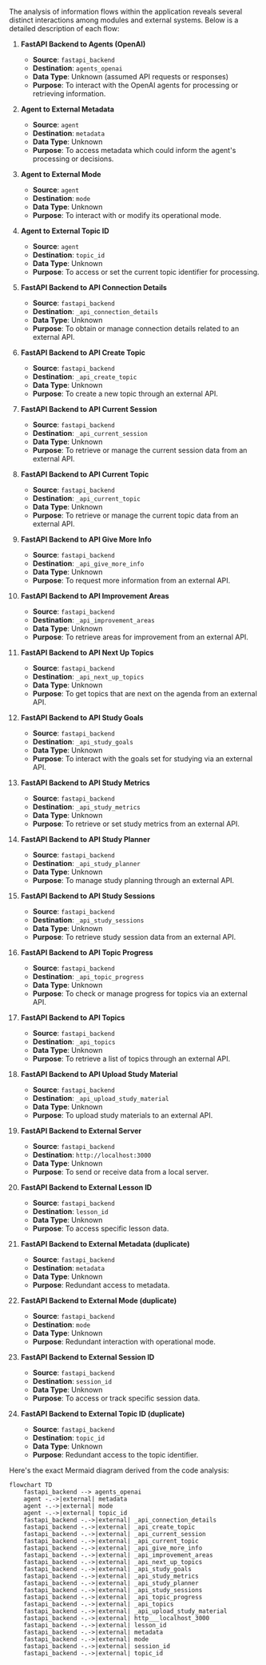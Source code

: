 The analysis of information flows within the application reveals several distinct interactions among modules and external systems. Below is a detailed description of each flow:

1. **FastAPI Backend to Agents (OpenAI)**
   - **Source**: `fastapi_backend`
   - **Destination**: `agents_openai`
   - **Data Type**: Unknown (assumed API requests or responses)
   - **Purpose**: To interact with the OpenAI agents for processing or retrieving information.

2. **Agent to External Metadata**
   - **Source**: `agent`
   - **Destination**: `metadata`
   - **Data Type**: Unknown
   - **Purpose**: To access metadata which could inform the agent's processing or decisions.

3. **Agent to External Mode**
   - **Source**: `agent`
   - **Destination**: `mode`
   - **Data Type**: Unknown
   - **Purpose**: To interact with or modify its operational mode.

4. **Agent to External Topic ID**
   - **Source**: `agent`
   - **Destination**: `topic_id`
   - **Data Type**: Unknown
   - **Purpose**: To access or set the current topic identifier for processing.

5. **FastAPI Backend to API Connection Details**
   - **Source**: `fastapi_backend`
   - **Destination**: `_api_connection_details`
   - **Data Type**: Unknown
   - **Purpose**: To obtain or manage connection details related to an external API.

6. **FastAPI Backend to API Create Topic**
   - **Source**: `fastapi_backend`
   - **Destination**: `_api_create_topic`
   - **Data Type**: Unknown
   - **Purpose**: To create a new topic through an external API.

7. **FastAPI Backend to API Current Session**
   - **Source**: `fastapi_backend`
   - **Destination**: `_api_current_session`
   - **Data Type**: Unknown
   - **Purpose**: To retrieve or manage the current session data from an external API.

8. **FastAPI Backend to API Current Topic**
   - **Source**: `fastapi_backend`
   - **Destination**: `_api_current_topic`
   - **Data Type**: Unknown
   - **Purpose**: To retrieve or manage the current topic data from an external API.

9. **FastAPI Backend to API Give More Info**
   - **Source**: `fastapi_backend`
   - **Destination**: `_api_give_more_info`
   - **Data Type**: Unknown
   - **Purpose**: To request more information from an external API.

10. **FastAPI Backend to API Improvement Areas**
    - **Source**: `fastapi_backend`
    - **Destination**: `_api_improvement_areas`
    - **Data Type**: Unknown
    - **Purpose**: To retrieve areas for improvement from an external API.

11. **FastAPI Backend to API Next Up Topics**
    - **Source**: `fastapi_backend`
    - **Destination**: `_api_next_up_topics`
    - **Data Type**: Unknown
    - **Purpose**: To get topics that are next on the agenda from an external API.

12. **FastAPI Backend to API Study Goals**
    - **Source**: `fastapi_backend`
    - **Destination**: `_api_study_goals`
    - **Data Type**: Unknown
    - **Purpose**: To interact with the goals set for studying via an external API.

13. **FastAPI Backend to API Study Metrics**
    - **Source**: `fastapi_backend`
    - **Destination**: `_api_study_metrics`
    - **Data Type**: Unknown
    - **Purpose**: To retrieve or set study metrics from an external API.

14. **FastAPI Backend to API Study Planner**
    - **Source**: `fastapi_backend`
    - **Destination**: `_api_study_planner`
    - **Data Type**: Unknown
    - **Purpose**: To manage study planning through an external API.

15. **FastAPI Backend to API Study Sessions**
    - **Source**: `fastapi_backend`
    - **Destination**: `_api_study_sessions`
    - **Data Type**: Unknown
    - **Purpose**: To retrieve study session data from an external API.

16. **FastAPI Backend to API Topic Progress**
    - **Source**: `fastapi_backend`
    - **Destination**: `_api_topic_progress`
    - **Data Type**: Unknown
    - **Purpose**: To check or manage progress for topics via an external API.

17. **FastAPI Backend to API Topics**
    - **Source**: `fastapi_backend`
    - **Destination**: `_api_topics`
    - **Data Type**: Unknown
    - **Purpose**: To retrieve a list of topics through an external API.

18. **FastAPI Backend to API Upload Study Material**
    - **Source**: `fastapi_backend`
    - **Destination**: `_api_upload_study_material`
    - **Data Type**: Unknown
    - **Purpose**: To upload study materials to an external API.

19. **FastAPI Backend to External Server**
    - **Source**: `fastapi_backend`
    - **Destination**: `http://localhost:3000`
    - **Data Type**: Unknown
    - **Purpose**: To send or receive data from a local server.

20. **FastAPI Backend to External Lesson ID**
    - **Source**: `fastapi_backend`
    - **Destination**: `lesson_id`
    - **Data Type**: Unknown
    - **Purpose**: To access specific lesson data.

21. **FastAPI Backend to External Metadata (duplicate)**
    - **Source**: `fastapi_backend`
    - **Destination**: `metadata`
    - **Data Type**: Unknown
    - **Purpose**: Redundant access to metadata.

22. **FastAPI Backend to External Mode (duplicate)**
    - **Source**: `fastapi_backend`
    - **Destination**: `mode`
    - **Data Type**: Unknown
    - **Purpose**: Redundant interaction with operational mode.

23. **FastAPI Backend to External Session ID**
    - **Source**: `fastapi_backend`
    - **Destination**: `session_id`
    - **Data Type**: Unknown
    - **Purpose**: To access or track specific session data.

24. **FastAPI Backend to External Topic ID (duplicate)**
    - **Source**: `fastapi_backend`
    - **Destination**: `topic_id`
    - **Data Type**: Unknown
    - **Purpose**: Redundant access to the topic identifier.

Here's the exact Mermaid diagram derived from the code analysis:

```mermaid
flowchart TD
    fastapi_backend --> agents_openai
    agent -.->|external| metadata
    agent -.->|external| mode
    agent -.->|external| topic_id
    fastapi_backend -.->|external| _api_connection_details
    fastapi_backend -.->|external| _api_create_topic
    fastapi_backend -.->|external| _api_current_session
    fastapi_backend -.->|external| _api_current_topic
    fastapi_backend -.->|external| _api_give_more_info
    fastapi_backend -.->|external| _api_improvement_areas
    fastapi_backend -.->|external| _api_next_up_topics
    fastapi_backend -.->|external| _api_study_goals
    fastapi_backend -.->|external| _api_study_metrics
    fastapi_backend -.->|external| _api_study_planner
    fastapi_backend -.->|external| _api_study_sessions
    fastapi_backend -.->|external| _api_topic_progress
    fastapi_backend -.->|external| _api_topics
    fastapi_backend -.->|external| _api_upload_study_material
    fastapi_backend -.->|external| http___localhost_3000
    fastapi_backend -.->|external| lesson_id
    fastapi_backend -.->|external| metadata
    fastapi_backend -.->|external| mode
    fastapi_backend -.->|external| session_id
    fastapi_backend -.->|external| topic_id
```
